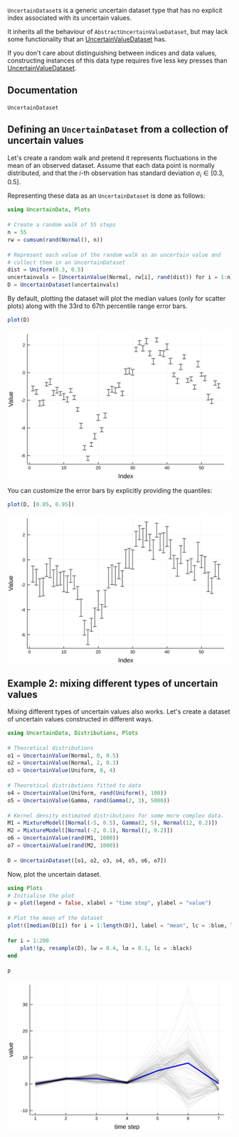 `UncertainDataset`s is a generic uncertain dataset type that has no explicit index 
associated with its uncertain values.

It inherits all the behaviour of `AbstractUncertainValueDataset`, but may lack some 
functionality that an [UncertainValueDataset](uncertain_value_dataset.md) has.

If you don't care about distinguishing between 
indices and data values, constructing instances of this data type requires five less key 
presses than [UncertainValueDataset](uncertain_value_dataset.md).

## Documentation

```@docs
UncertainDataset
```

## Defining an `UncertainDataset` from a collection of uncertain values

Let's create a random walk and pretend it represents fluctuations in the mean
of an observed dataset. Assume that each data point is normally distributed,
and that the $i$-th observation has standard deviation $\sigma_i \in [0.3, 0.5]$.

Representing these data as an `UncertainDataset` is done as follows:

```julia
using UncertainData, Plots

# Create a random walk of 55 steps
n = 55
rw = cumsum(rand(Normal(), n))

# Represent each value of the random walk as an uncertain value and
# collect them in an UncertainDataset
dist = Uniform(0.3, 0.5)
uncertainvals = [UncertainValue(Normal, rw[i], rand(dist)) for i = 1:n]
D = UncertainDataset(uncertainvals)
```

By default, plotting the dataset will plot the median values (only for scatter plots) along with the 33rd to 67th
percentile range error bars.

```julia
plot(D)
```

![](uncertain_value_dataset_plot_defaulterrorbars.svg)

You can customize the error bars by explicitly providing the quantiles:

```julia
plot(D, [0.05, 0.95])
```

![](uncertain_value_dataset_plot_customerrorbars.svg)

## Example 2: mixing different types of uncertain values

Mixing different types of uncertain values also works. Let's create a dataset
of uncertain values constructed in different ways.

```julia
using UncertainData, Distributions, Plots

# Theoretical distributions
o1 = UncertainValue(Normal, 0, 0.5)
o2 = UncertainValue(Normal, 2, 0.3)
o3 = UncertainValue(Uniform, 0, 4)

# Theoretical distributions fitted to data
o4 = UncertainValue(Uniform, rand(Uniform(), 100))
o5 = UncertainValue(Gamma, rand(Gamma(2, 3), 5000))

# Kernel density estimated distributions for some more complex data.
M1 = MixtureModel([Normal(-5, 0.5), Gamma(2, 5), Normal(12, 0.2)])
M2 = MixtureModel([Normal(-2, 0.1), Normal(1, 0.2)])
o6 = UncertainValue(rand(M1, 1000))
o7 = UncertainValue(rand(M2, 1000))

D = UncertainDataset([o1, o2, o3, o4, o5, o6, o7])
```

Now, plot the uncertain dataset.

```julia
using Plots
# Initialise the plot
p = plot(legend = false, xlabel = "time step", ylabel = "value")

# Plot the mean of the dataset
plot!([median(D[i]) for i = 1:length(D)], label = "mean", lc = :blue, lw = 3)

for i = 1:200
    plot!(p, resample(D), lw = 0.4, lα = 0.1, lc = :black)
end

p
```

![](uncertaindatasets_differentuncertainvalues.svg)
